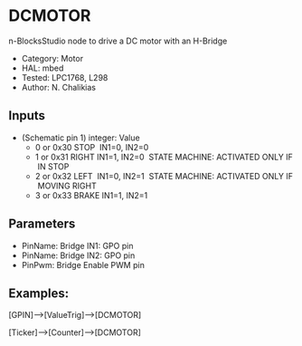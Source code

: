 # DCMOTOR

n-BlocksStudio node to drive a DC motor with an H-Bridge
 
  *  Category: Motor
  *  HAL: mbed
  *  Tested: LPC1768, L298
  *  Author: N. Chalikias

## Inputs
 *  (Schematic pin 1) integer: Value
    *  0 or 0x30 STOP  IN1=0, IN2=0
    *  1 or 0x31 RIGHT IN1=1, IN2=0  STATE MACHINE: ACTIVATED ONLY IF IN STOP
    *  2 or 0x32 LEFT  IN1=0, IN2=1  STATE MACHINE: ACTIVATED ONLY IF MOVING RIGHT
    *  3 or 0x33 BRAKE IN1=1, IN2=1

## Parameters
 *  PinName:  Bridge IN1: GPO pin
 *  PinName:  Bridge IN2: GPO pin
 *  PinPwm:   Bridge Enable PWM pin


## Examples:

[GPIN]-->[ValueTrig]-->[DCMOTOR]

[Ticker]-->[Counter]-->[DCMOTOR]

